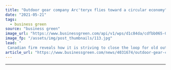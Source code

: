 ```yaml
---
title: "Outdoor gear company Arc'teryx flies toward a circular economy"
date: "2021-05-21"
tags: 
  - business green
source: "business green"
image_url: "https://www.businessgreen.com/api/v1/wps/d1c84da/cdfbb065-0918-44d9-b29b-ce2b53b07d44/2/WinterMerch-Sproatt-Percival-06470shrp-185x114.jpg"
image_fp: "/assets/img/post_thumbnails/113.jpg"
lead: "
 Canadian firm reveals how it is striving to close the loop for old outdoor wear ..."
article_url: "https://www.businessgreen.com/news/4031674/outdoor-gear-company-arc-teryx-flies-circular-economy"
---
```


---
